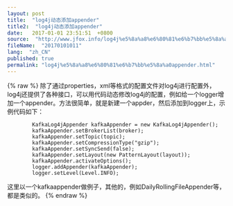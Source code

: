 ```yaml
---
layout: post
title:  "log4j动态添加appender"
title2:  "log4j动态添加appender"
date:   2017-01-01 23:51:51  +0800
source:  "http://www.jfox.info/log4j%e5%8a%a8%e6%80%81%e6%b7%bb%e5%8a%a0appender.html"
fileName:  "20170101011"
lang:  "zh_CN"
published: true
permalink: "log4j%e5%8a%a8%e6%80%81%e6%b7%bb%e5%8a%a0appender.html"
---
```

{% raw %}
除了通过properties，xml等格式的配置文件对log4j进行配置外，log4j还提供了各种接口，可以用代码动态修改log4j的配置，例如给一个logger增加一个appender。方法很简单，就是新建一个appder，然后添加到logger上，示例代码如下：

            KafkaLog4jAppender kafkaAppender = new KafkaLog4jAppender();
            kafkaAppender.setBrokerList(broker);
            kafkaAppender.setTopic(topic);
            kafkaAppender.setCompressionType("gzip");
            kafkaAppender.setSyncSend(false);
            kafkaAppender.setLayout(new PatternLayout(layout));
            kafkaAppender.activateOptions();
            logger.addAppender(kafkaAppender);
            logger.setLevel(Level.INFO);

这里以一个kafkaappender做例子，其他的，例如DailyRollingFileAppender等，都是类似的。
{% endraw %}